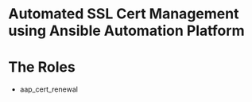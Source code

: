 Automated SSL Cert Management using Ansible Automation Platform
=========

# The Roles
- aap_cert_renewal